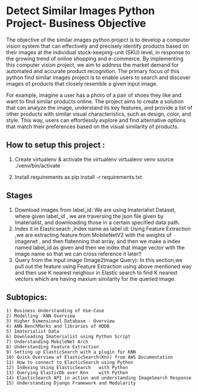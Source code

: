 # Detect Similar Images Python Project- Business Objective

The objective of the similar images python project is to develop a computer vision system that can effectively and precisely identify products based on their images at the individual stock-keeping-unit (SKU) level, in response to the growing trend of online shopping and e-commerce. By implementing this computer vision project, we aim to address the market demand for automated and accurate product recognition. The primary focus of this python find similar images project is to enable users to search and discover images of products that closely resemble a given input image.

For example, imagine a user has a photo of a pair of shoes they like and want to find similar products online. The project aims to create a solution that can analyze the image, understand its key features, and provide a list of other products with similar visual characteristics, such as design, color, and style. This way, users can effortlessly explore and find alternative options that match their preferences based on the visual similarity of products.

## How to setup this project :

1. Create virtualenv & activate the virtualenv
   virtualenv venv
   source ./venv/bin/activate

2. Install requirements as pip install -r requirements.txt

## Stages

1. Download images from label_id:
   We are using Imaterialist Dataset, where given label_id , we are traversing the json file given by Imaterialist,
   and downloading those in a certain specified data path.
2. Index it in Elasticseach ,index name as label id:
   Using Feature Extraction ,we are extracting feature from MobileNetV2 with the weights of imagenet ,
   and then flatenning that array, and then we make a index named label_id as given and then we index that image vector
   with the image name so that we can cross reference it later!!
3. Query from the input image (Image2Image Query):
   In this section,we pull out the feature using Feature Extraction using above mentioned way and then use K nearest neighour
   in Elastic search to find K nearest vectors which are having maxium similarity for the queried image.

## Subtopics:

    1) Business Understanding of Use-Case
    2) Modelling -KNN Overview
    3) Higher Dimensional Database - Overview
    4) ANN BenchMarks and libraries of HDDB
    5) Imaterialist Data
    6) Downloading Imaterialist using Python Script
    7) Understanding MobileNet Arch
    8) Understanding Feature Extraction
    9) Setting up ElasticSearch with a plugin for KNN
    10) Quick Overview of ElasticSearch(Knn) from AWS Documentation
    11) How to connect to ElasticSearch using Python
    12) Indexing Using ElasticSearch   with Python
    13) Querying ElasticDb over Knn    with Python
    14) ElasticSearch API in action and understanding ImageSearch Response
    15) Understanding Django Framework and Modularity
